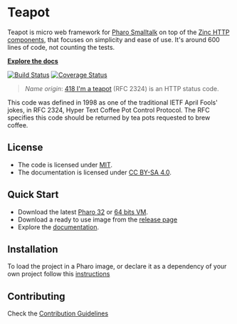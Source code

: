 # Teapot  

Teapot is micro web framework for [Pharo Smalltalk](https://pharo.org) on top of the [Zinc HTTP components](https://github.com/svenvc/zinc), that focuses on simplicity and ease of use. It's around 600 lines of code, not counting the tests.

**[Explore the docs](/docs)**

[![Build Status](https://travis-ci.com/zeroflag/Teapot.svg?branch=master)](https://travis-ci.com/zeroflag/Teapot)
[![Coverage Status](https://coveralls.io/repos/github/zeroflag/Teapot/badge.svg?branch=master)](https://coveralls.io/github/fortizpenaloza/zeroflag?branch=master)

> *Name origin*: [418 I'm a teapot](http://en.wikipedia.org/wiki/List_of_HTTP_status_codes) (RFC 2324) is an HTTP status code.

This code was defined in 1998 as one of the traditional IETF April Fools' jokes, in RFC 2324, Hyper Text Coffee Pot Control Protocol. The RFC specifies this code should be returned by tea pots requested to brew coffee.

## License
- The code is licensed under [MIT](LICENSE).
- The documentation is licensed under [CC BY-SA 4.0](http://creativecommons.org/licenses/by-sa/4.0/).

## Quick Start

- Download the latest [Pharo 32](https://get.pharo.org/) or [64 bits VM](https://get.pharo.org/64/).
- Download a ready to use image from the [release page](http://github.com/zeroflag/Teapot/releases/latest)
- Explore the [documentation](docs/).

## Installation

To load the project in a Pharo image, or declare it as a dependency of your own project follow this [instructions](docs/Installation.md)

## Contributing

Check the [Contribution Guidelines](CONTRIBUTING.md)
